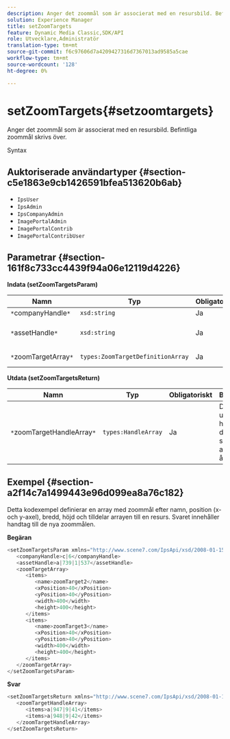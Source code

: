 ```yaml
---
description: Anger det zoommål som är associerat med en resursbild. Befintliga zoommål skrivs över.
solution: Experience Manager
title: setZoomTargets
feature: Dynamic Media Classic,SDK/API
role: Utvecklare,Administratör
translation-type: tm+mt
source-git-commit: f6c97606d7a4209427316d7367013ad9585a5cae
workflow-type: tm+mt
source-wordcount: '128'
ht-degree: 0%

---
```



# setZoomTargets{#setzoomtargets}

Anger det zoommål som är associerat med en resursbild. Befintliga zoommål skrivs över.

Syntax

## Auktoriserade användartyper {#section-c5e1863e9cb1426591bfea513620b6ab}

* `IpsUser`
* `IpsAdmin`
* `IpsCompanyAdmin`
* `ImagePortalAdmin`
* `ImagePortalContrib`
* `ImagePortalContribUser`

## Parametrar {#section-161f8c733cc4439f94a06e12119d4226}

**Indata (setZoomTargetsParam)**

| Namn | Typ | Obligatoriskt | Beskrivning |
|---|---|---|---|
| `*`companyHandle`*` | `xsd:string` | Ja | Företagshandtag. |
| `*`assetHandle`*` | `xsd:string` | Ja | Tillgång till det zoommål som du vill ange. |
| `*`zoomTargetArray`*` | `types:ZoomTargetDefinitionArray` | Ja | Matris med zoommåldefinitioner. |

**Utdata (setZoomTargetsReturn)**

| Namn | Typ | Obligatoriskt | Beskrivning |
|---|---|---|---|
| `*`zoomTargetHandleArray`*` | `types:HandleArray` | Ja | Den uppsättning handtag för de zoommål som skapas av den här åtgärden. |

## Exempel {#section-a2f14c7a1499443e96d099ea8a76c182}

Detta kodexempel definierar en array med zoommål efter namn, position (x- och y-axel), bredd, höjd och tilldelar arrayen till en resurs. Svaret innehåller handtag till de nya zoommålen.

**Begäran**

```java
<setZoomTargetsParam xmlns="http://www.scene7.com/IpsApi/xsd/2008-01-15">
   <companyHandle>c|6</companyHandle>
   <assetHandle>a|739|1|537</assetHandle>
   <zoomTargetArray>
      <items>
         <name>zoomTarget2</name>
         <xPosition>40</xPosition>
         <yPosition>40</yPosition>
         <width>400</width>
         <height>400</height>
      </items>
      <items>
         <name>zoomTarget3</name>
         <xPosition>40</xPosition>
         <yPosition>40</yPosition>
         <width>400</width>
         <height>400</height>
      </items>
   </zoomTargetArray>
</setZoomTargetsParam>
```

**Svar**

```java
<setZoomTargetsReturn xmlns="http://www.scene7.com/IpsApi/xsd/2008-01-15">
   <zoomTargetHandleArray>
      <items>a|947|9|41</items>
      <items>a|948|9|42</items>
   </zoomTargetHandleArray>
</setZoomTargetsReturn>
```

